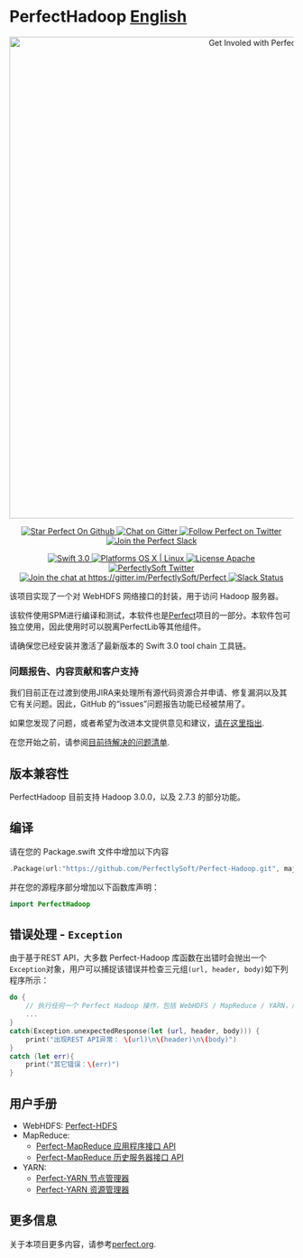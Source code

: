 # PerfectHadoop [English](README.md)

<p align="center">
    <a href="http://perfect.org/get-involved.html" target="_blank">
        <img src="http://perfect.org/assets/github/perfect_github_2_0_0.jpg" alt="Get Involed with Perfect!" width="854" />
    </a>
</p>

<p align="center">
    <a href="https://github.com/PerfectlySoft/Perfect" target="_blank">
        <img src="http://www.perfect.org/github/Perfect_GH_button_1_Star.jpg" alt="Star Perfect On Github" />
    </a>  
    <a href="https://gitter.im/PerfectlySoft/Perfect" target="_blank">
        <img src="http://www.perfect.org/github/Perfect_GH_button_2_Git.jpg" alt="Chat on Gitter" />
    </a>  
    <a href="https://twitter.com/perfectlysoft" target="_blank">
        <img src="http://www.perfect.org/github/Perfect_GH_button_3_twit.jpg" alt="Follow Perfect on Twitter" />
    </a>  
    <a href="http://perfect.ly" target="_blank">
        <img src="http://www.perfect.org/github/Perfect_GH_button_4_slack.jpg" alt="Join the Perfect Slack" />
    </a>
</p>

<p align="center">
    <a href="https://developer.apple.com/swift/" target="_blank">
        <img src="https://img.shields.io/badge/Swift-3.0-orange.svg?style=flat" alt="Swift 3.0">
    </a>
    <a href="https://developer.apple.com/swift/" target="_blank">
        <img src="https://img.shields.io/badge/Platforms-OS%20X%20%7C%20Linux%20-lightgray.svg?style=flat" alt="Platforms OS X | Linux">
    </a>
    <a href="http://perfect.org/licensing.html" target="_blank">
        <img src="https://img.shields.io/badge/License-Apache-lightgrey.svg?style=flat" alt="License Apache">
    </a>
    <a href="http://twitter.com/PerfectlySoft" target="_blank">
        <img src="https://img.shields.io/badge/Twitter-@PerfectlySoft-blue.svg?style=flat" alt="PerfectlySoft Twitter">
    </a>
    <a href="https://gitter.im/PerfectlySoft/Perfect?utm_source=badge&utm_medium=badge&utm_campaign=pr-badge&utm_content=badge" target="_blank">
        <img src="https://img.shields.io/badge/Gitter-Join%20Chat-brightgreen.svg" alt="Join the chat at https://gitter.im/PerfectlySoft/Perfect">
    </a>
    <a href="http://perfect.ly" target="_blank">
        <img src="http://perfect.ly/badge.svg" alt="Slack Status">
    </a>
</p>


该项目实现了一个对 WebHDFS 网络接口的封装，用于访问 Hadoop 服务器。

该软件使用SPM进行编译和测试，本软件也是[Perfect](https://github.com/PerfectlySoft/Perfect)项目的一部分。本软件包可独立使用，因此使用时可以脱离PerfectLib等其他组件。

请确保您已经安装并激活了最新版本的 Swift 3.0 tool chain 工具链。

### 问题报告、内容贡献和客户支持

我们目前正在过渡到使用JIRA来处理所有源代码资源合并申请、修复漏洞以及其它有关问题。因此，GitHub 的“issues”问题报告功能已经被禁用了。

如果您发现了问题，或者希望为改进本文提供意见和建议，[请在这里指出](http://jira.perfect.org:8080/servicedesk/customer/portal/1).

在您开始之前，请参阅[目前待解决的问题清单](http://jira.perfect.org:8080/projects/ISS/issues).

## 版本兼容性
PerfectHadoop 目前支持 Hadoop 3.0.0，以及 2.7.3 的部分功能。

## 编译
请在您的 Package.swift 文件中增加以下内容

``` swift
.Package(url:"https://github.com/PerfectlySoft/Perfect-Hadoop.git", majorVersion: 1, minor: 0)
```

并在您的源程序部分增加以下函数库声明：
``` swift
import PerfectHadoop
```
## 错误处理 - `Exception`

由于基于REST API，大多数 Perfect-Hadoop 库函数在出错时会抛出一个`Exception`对象，用户可以捕捉该错误并检查三元组`(url, header, body)`如下列程序所示：

``` swift
do {
	// 执行任何一个 Perfect Hadoop 操作，包括 WebHDFS / MapReduce / YARN，所有的操作
	...
}
catch(Exception.unexpectedResponse(let (url, header, body))) {
	print("出现REST API异常： \(url)\n\(header)\n\(body)")
}
catch (let err){
	print("其它错误：\(err)")
}
```

## 用户手册
- WebHDFS: [Perfect-HDFS](Doc.zh_CN/WebHDFS.md)
- MapReduce: 
	* [Perfect-MapReduce 应用程序接口 API](Doc.zh_CN/MapReduceMaster.md)
	* [Perfect-MapReduce 历史服务器接口 API](Doc.zh_CN/MapReduceHistory.md)
- YARN:
	* [Perfect-YARN 节点管理器](Doc/YARNNodeManager.md)
	* [Perfect-YARN 资源管理器](Doc/YARNResourceManager.md)



## 更多信息
关于本项目更多内容，请参考[perfect.org](http://perfect.org).
